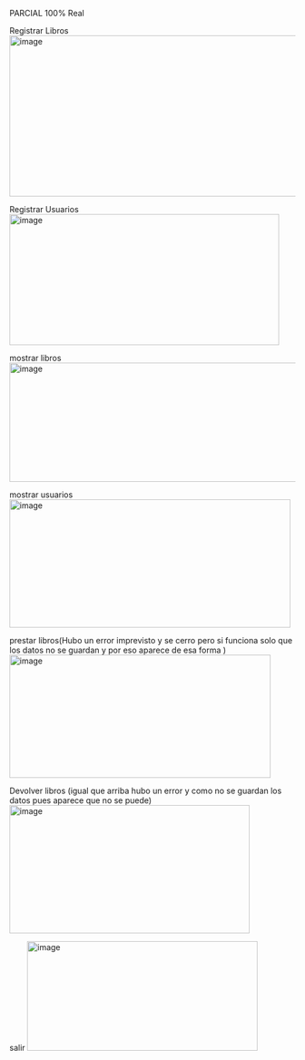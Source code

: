 PARCIAL 100% Real 

Registrar Libros
<img width="717" height="284" alt="image" src="https://github.com/user-attachments/assets/0d3ce1e6-f12a-40b3-9b69-3b1c083a563b" />

Registrar Usuarios
<img width="475" height="231" alt="image" src="https://github.com/user-attachments/assets/6320f508-1668-47ec-95e5-d39646cb2560" />

mostrar libros
<img width="660" height="210" alt="image" src="https://github.com/user-attachments/assets/b60e86e1-eb1d-49ab-9002-c313f467deee" />

mostrar usuarios
<img width="495" height="226" alt="image" src="https://github.com/user-attachments/assets/809680d1-c904-4268-8c6e-cfc71493b0e3" />

prestar libros(Hubo un error imprevisto  y se cerro pero si funciona solo que los datos no se guardan y por eso aparece de esa forma )
<img width="460" height="217" alt="image" src="https://github.com/user-attachments/assets/04cb74ea-7781-4602-ae12-d777809fc8aa" />

Devolver libros (igual que arriba hubo un error y como no se guardan los datos pues aparece que no se puede)
<img width="423" height="226" alt="image" src="https://github.com/user-attachments/assets/b7879ade-7378-44ee-9740-47a407d10388" />

salir 
<img width="406" height="193" alt="image" src="https://github.com/user-attachments/assets/b8db9ebd-ad96-4754-912e-466e1201cb89" />





